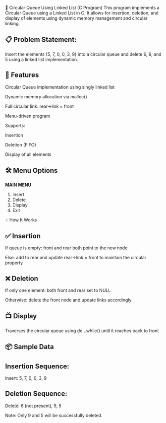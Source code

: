 🔁 Circular Queue Using Linked List (C Program)
This program implements a Circular Queue using a Linked List in C. It allows for insertion, deletion, and display of elements using dynamic memory management and circular linking.

📋 Problem Statement:
---------------------
Insert the elements {5, 7, 0, 0, 3, 9} into a circular queue and delete 6, 9, and 5 using a linked list implementation.

🧠 Features
-----------
Circular Queue implementation using singly linked list

Dynamic memory allocation via malloc()

Full circular link: rear->link = front

Menu-driven program

Supports:

Insertion

Deletion (FIFO)

Display of all elements

🛠️ Menu Options
----------------

 ****MAIN MENU****

 1. Insert
 2. Delete
 3. Display
 4. Exit

💡 How It Works

✅ Insertion
------------
If queue is empty: front and rear both point to the new node

Else: add to rear and update rear->link = front to maintain the circular property

❌ Deletion
-----------
If only one element: both front and rear set to NULL

Otherwise: delete the front node and update links accordingly

📺 Display
----------
Traverses the circular queue using do...while() until it reaches back to front

📦 Sample Data
--------------
Insertion Sequence:
-------------------
Insert: 5, 7, 0, 0, 3, 9

Deletion Sequence:
------------------
Delete: 6 (not present), 9, 5

Note: Only 9 and 5 will be successfully deleted.


